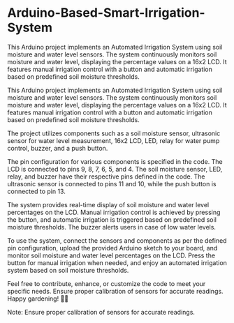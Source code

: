 # Arduino-Based-Smart-Irrigation-System
This Arduino project implements an Automated Irrigation System using soil moisture and water level sensors. The system continuously monitors soil moisture and water level, displaying the percentage values on a 16x2 LCD. It features manual irrigation control with a button and automatic irrigation based on predefined soil moisture thresholds.

This Arduino project implements an Automated Irrigation System using soil moisture and water level sensors. The system continuously monitors soil moisture and water level, displaying the percentage values on a 16x2 LCD. It features manual irrigation control with a button and automatic irrigation based on predefined soil moisture thresholds.

The project utilizes components such as a soil moisture sensor, ultrasonic sensor for water level measurement, 16x2 LCD, LED, relay for water pump control, buzzer, and a push button.

The pin configuration for various components is specified in the code. The LCD is connected to pins 9, 8, 7, 6, 5, and 4. The soil moisture sensor, LED, relay, and buzzer have their respective pins defined in the code. The ultrasonic sensor is connected to pins 11 and 10, while the push button is connected to pin 13.

The system provides real-time display of soil moisture and water level percentages on the LCD. Manual irrigation control is achieved by pressing the button, and automatic irrigation is triggered based on predefined soil moisture thresholds. The buzzer alerts users in case of low water levels.

To use the system, connect the sensors and components as per the defined pin configuration, upload the provided Arduino sketch to your board, and monitor soil moisture and water level percentages on the LCD. Press the button for manual irrigation when needed, and enjoy an automated irrigation system based on soil moisture thresholds.

Feel free to contribute, enhance, or customize the code to meet your specific needs. Ensure proper calibration of sensors for accurate readings. Happy gardening! 🌱🚿

Note: Ensure proper calibration of sensors for accurate readings.
